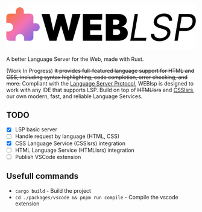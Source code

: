 <picture>
  <source media="(prefers-color-scheme: dark)" srcset="./.github/assets/WEBlsp_logo_dark.svg" />
  <img alt="WEBlsp logo" src="./.github/assets/WEBlsp_logo_light.svg" />
</picture>

A better Language Server for the Web, made with Rust.

(Work In Progress) ~~It provides full-featured language support for HTML and CSS, including syntax highlighting, code completion, error checking, and more.~~ Compliant with the [Language Server Protocol](https://microsoft.github.io/language-server-protocol/), WEBlsp is designed to work with any IDE that supports LSP. Build on top of ~~HTMLlsrs~~ and [CSSlsrs](https://github.com/web-lsp/csslsrs), our own modern, fast, and reliable Language Services.

## TODO

- [x] LSP basic server
- [ ] Handle request by language (HTML, CSS)
- [x] CSS Language Service (CSSlsrs) integration
- [ ] HTML Language Service (HTMLlsrs) integration
- [ ] Publish VSCode extension

## Usefull commands

- `cargo build` - Build the project
- `cd ./packages/vscode && pnpm run compile` - Compile the vscode extension
